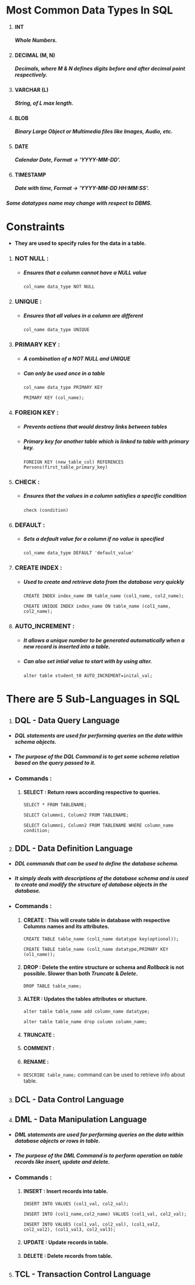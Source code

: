 # Most Common Data Types In SQL

1. #### INT
   ##### Whole Numbers.
2. #### DECIMAL (M, N)
   ##### Decimals, where M & N defines digits before and after decimal point respectively.
3. #### VARCHAR (L)
   ##### String, of L max length.
4. #### BLOB
   ##### Binary Large Object or Multimedia files like Images, Audio, etc.
5. #### DATE
   ##### Calendar Date, Format -> 'YYYY-MM-DD'.
6. #### TIMESTAMP
   ##### Date with time, Format -> 'YYYY-MM-DD HH:MM:SS'.

###### **_Some datatypes name may change with respect to DBMS._**

# Constraints

- #### They are used to specify rules for the data in a table.

1. ### NOT NULL :
   - ##### Ensures that a column cannot have a NULL value
     `col_name data_type NOT NULL`
2. ### UNIQUE :
   - ##### Ensures that all values in a column are different
     `col_name data_type UNIQUE`
3. ### PRIMARY KEY :

   - ##### A combination of a NOT NULL and UNIQUE
   - ##### Can only be used once in a table

     `col_name data_type PRIMARY KEY`

     `PRIMARY KEY (col_name);`

4. ### FOREIGN KEY :

   - ##### Prevents actions that would destroy links between tables
   - ##### Primary key for another table which is linked to table with primary key.
     `FOREIGN KEY (new_table_col) REFERENCES Persons(first_table_primary_key)`

5. ### CHECK :
   - ##### Ensures that the values in a column satisfies a specific condition
     `check (condition)`
6. ### DEFAULT :
   - ##### Sets a default value for a column if no value is specified
     `col_name data_type DEFAULT 'default_value'`
7. ### CREATE INDEX :

   - ##### Used to create and retrieve data from the database very quickly

     `CREATE INDEX index_name ON table_name (col1_name, col2_name);`

     `CREATE UNIQUE INDEX index_name ON table_name (col1_name, col2_name);`

8. ### AUTO_INCREMENT :
   - ##### It allows a unique number to be generated automatically when a new record is inserted into a table.
   - ##### Can also set intial value to start with by using _alter_.
     `alter table student_t0 AUTO_INCREMENT=inital_val;`

# There are 5 Sub-Languages in SQL

1. ## DQL - Data Query Language

- ##### DQL statements are used for performing queries on the data within schema objects.

- ##### The purpose of the DQL Command is to get some schema relation based on the query passed to it.

- ### Commands :

  1. #### SELECT : Return rows according respective to queries.

     `SELECT * FROM TABLENAME;`

     `SELECT Colummn1, Column2 FROM TABLENAME;`

     `SELECT Colummn1, Column2 FROM TABLENAME WHERE column_name condition;`

2. ## DDL - Data Definition Language

- ##### DDL commands that can be used to define the database schema.

- ##### It simply deals with descriptions of the database schema and is used to create and modify the structure of database objects in the database.

- ### Commands :

  1.  #### CREATE : This will create table in database with respective Columns names and its attributes.

      `CREATE TABLE table_name (col1_name datatype key(optional));`

      `CREATE TABLE table_name (col1_name datatype,PRIMARY KEY (ol1_name));`

  2.  #### DROP : Delete the entire structure or schema and _Rollback_ is not possible. Slower than both _Truncate_ & _Delete_.

      `DROP TABLE table_name;`

  3.  #### ALTER : Updates the tables attributes or stucture.

      `alter table table_name add column_name datatype;`

      `alter table table_name drop column column_name;`

  4.  #### TRUNCATE :

  5.  #### COMMENT :

  6.  #### RENAME :

  - `DESCRIBE table_name;` command can be used to retrieve info about table.

3.  ## DCL - Data Control Language

4.  ## DML - Data Manipulation Language

- ##### DML statements are used for performing queries on the data within database objects or rows in table.

- ##### The purpose of the DML Command is to perform operation on table records like insert, update and delete.

- ### Commands :

  1. #### INSERT : Insert records into table.

     `INSERT INTO VALUES (col1_val, col2_val);`

     `INSERT INTO (col1_name,col2_name) VALUES (col1_val, col2_val);`

     `INSERT INTO VALUES (col1_val, col2_val), (col1_val2, col2_val2), (col1_val3, col2_val3);`

  2. #### UPDATE : Update records in table.
  3. #### DELETE : Delete records from table.

5.  ## TCL - Transaction Control Language
